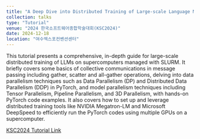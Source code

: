 ```yaml
---
title: "A Deep Dive into Distributed Training of Large-scale Language Modeling with PyTorch on a Supercomputer"
collection: talks
type: "Tutorial"
venue: "2024 한국소프트웨어종합학술대회(KSC2024)"
date: 2024-12-18
location: "여수엑스포컨벤션센터"
---
```


This tutorial presents a comprehensive, in-depth guide for large-scale distributed training of LLMs on supercomputers managed with SLURM. It briefly covers some basics of collective communications in message passing including gather, scatter and all-gather operations, delving into data parallelism techniques such as Data Parallelism (DP) and Distributed Data Parallelism (DDP) in PyTorch, and model parallelism techniques including Tensor Parallelism, Pipeline Parallelism, and 3D Parallelism, with hands-on PyTorch code examples. It also covers how to set up and leverage distributed training tools like NVIDIA Megatron-LM and Microsoft DeepSpeed to efficiently run the PyTorch codes using multiple GPUs on a supercomputer.


[KSC2024 Tutorial Link](https://www.kiise.or.kr/conference/main/getContent.do?CC=ksc&CS=2024&PARENT_ID=011100&content_no=2141)

